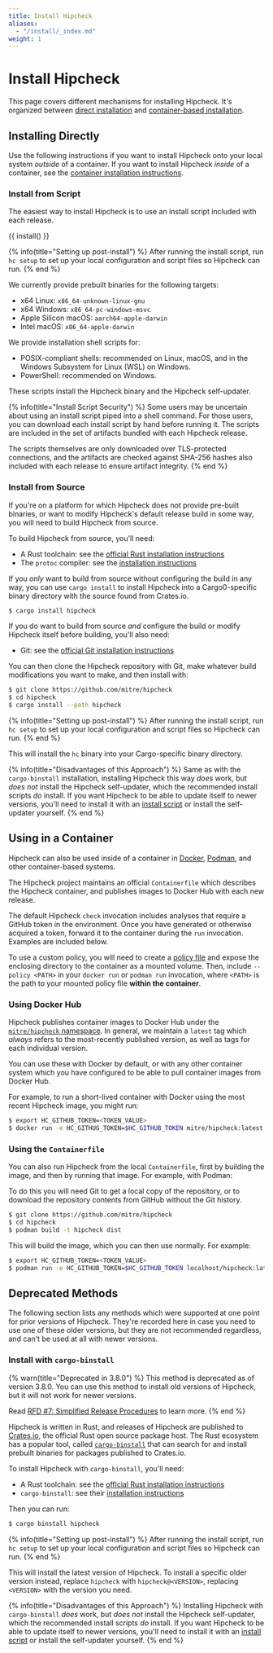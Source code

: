 ```yaml
---
title: Install Hipcheck
aliases:
  - "/install/_index.md"
weight: 1
---
```


# Install Hipcheck

This page covers different mechanisms for installing Hipcheck. It's organized
between [direct installation](#installing-directly) and
[container-based installation](#using-in-a-container).

## Installing Directly

Use the following instructions if you want to install Hipcheck onto your local
system _outside_ of a container. If you want to install Hipcheck _inside_ of a
container, see the [container installation instructions](#using-in-a-container).

### Install from Script

The easiest way to install Hipcheck is to use an install script included with
each release.

{{ install() }}

{% info(title="Setting up post-install") %}
After running the install script, run `hc setup` to set up your local
configuration and script files so Hipcheck can run.
{% end %}

We currently provide prebuilt binaries for the following targets:

- x64 Linux: `x86_64-unknown-linux-gnu`
- x64 Windows: `x86_64-pc-windows-msvc`
- Apple Silicon macOS: `aarch64-apple-darwin`
- Intel macOS: `x86_64-apple-darwin`

We provide installation shell scripts for:

- POSIX-compliant shells: recommended on Linux, macOS, and in the Windows
  Subsystem for Linux (WSL) on Windows.
- PowerShell: recommended on Windows.

These scripts install the Hipcheck binary and the Hipcheck self-updater.

{% info(title="Install Script Security") %}
Some users may be uncertain about using an install script piped into a shell
command. For those users, you can download each install script by hand before
running it. The scripts are included in the set of artifacts bundled with each
Hipcheck release.

The scripts themselves are only downloaded over TLS-protected connections, and
the artifacts are checked against SHA-256 hashes also included with each
release to ensure artifact integrity.
{% end %}

### Install from Source

If you're on a platform for which Hipcheck does not provide pre-built
binaries, or want to modify Hipcheck's default release build in some way, you
will need to build Hipcheck from source.

To build Hipcheck from source, you'll need:

- A Rust toolchain: see the [official Rust installation instructions](https://www.rust-lang.org/tools/install)
- The `protoc` compiler: see the [installation instructions](https://grpc.io/docs/protoc-installation/)

If you _only_ want to build from source without configuring the build in any
way, you can use `cargo install` to install Hipcheck into a Cargo0-specific
binary directory with the source found from Crates.io.

```sh
$ cargo install hipcheck
```

If you do want to build from source _and_ configure the build or modify
Hipcheck itself before building, you'll also need:

- Git: see the [official Git installation instructions](https://git-scm.com/downloads)

You can then clone the Hipcheck repository with Git, make whatever build
modifications you want to make, and then install with:

```sh
$ git clone https://github.com/mitre/hipcheck
$ cd hipcheck
$ cargo install --path hipcheck
```

{% info(title="Setting up post-install") %}
After running the install script, run `hc setup` to set up your local
configuration and script files so Hipcheck can run.
{% end %}

This will install the `hc` binary into your Cargo-specific binary
directory.


{% info(title="Disadvantages of this Approach") %}
Same as with the `cargo-binstall` installation, installing Hipcheck this way
_does_ work, but _does not_ install the Hipcheck self-updater, which the
recommended install scripts _do_ install. If you want Hipcheck to be able to
update itself to newer versions, you'll need to install it with an
[install script](#install-from-a-pre-built-script) or install the
self-updater yourself.
{% end %}

## Using in a Container

Hipcheck can also be used inside of a container in [Docker](https://www.docker.com/),
[Podman](https://podman.io/), and other container-based systems.

The Hipcheck project maintains an official `Containerfile` which describes
the Hipcheck container, and publishes images to Docker Hub with each new
release.

The default Hipcheck `check` invocation includes analyses that require a GitHub
token in the environment. Once you have generated or otherwise acquired a token,
forward it to the container during the `run` invocation. Examples are included
below.

To use a custom policy, you will need to create a [policy file][policy_file] and
expose the enclosing directory to the container as a mounted volume. Then,
include `--policy <PATH>` in your `docker run` or `podman run` invocation, where
`<PATH>` is the path to your mounted policy file **within the container**.

### Using Docker Hub

Hipcheck publishes container images to Docker Hub under the [`mitre/hipcheck`
namespace](https://hub.docker.com/r/mitre/hipcheck). In general, we maintain a
`latest` tag which _always_ refers to the most-recently published version, as
well as tags for each individual version.

You can use these with Docker by default, or with any other container system
which you have configured to be able to pull container images from Docker Hub.

For example, to run a short-lived container with Docker using the most recent
Hipcheck image, you might run:

```sh
$ export HC_GITHUB_TOKEN=<TOKEN_VALUE>
$ docker run -e HC_GITHUG_TOKEN=$HC_GITHUB_TOKEN mitre/hipcheck:latest check https://github.com/mitre/hipcheck
```

### Using the `Containerfile`

You can also run Hipcheck from the local `Containerfile`, first by building
the image, and then by running that image. For example, with Podman:

To do this you will need Git to get a local copy of the repository, or to
download the repository contents from GitHub without the Git history.

```sh
$ git clone https://github.com/mitre/hipcheck
$ cd hipcheck
$ podman build -t hipcheck dist
```

This will build the image, which you can then use normally. For example:

```sh
$ export HC_GITHUB_TOKEN=<TOKEN_VALUE>
$ podman run -e HC_GITHUB_TOKEN=$HC_GITHUB_TOKEN localhost/hipcheck:latest check https://github.com/mitre/hipcheck
```

## Deprecated Methods

The following section lists any methods which were supported at one point
for prior versions of Hipcheck. They're recorded here in case you need to use
one of these older versions, but they are not recommended regardless, and
can't be used at all with newer versions.

### Install with `cargo-binstall`

{% warn(title="Deprecated in 3.8.0") %}
This method is deprecated as of version 3.8.0. You can use this method to
install old versions of Hipcheck, but it will not work for newer versions.

Read [RFD #7: Simplified Release Procedures](@/docs/rfds/0007-simplified-release-procedures.md)
to learn more.
{% end %}

Hipcheck is written in Rust, and releases of Hipcheck are published to
[Crates.io](https://crates.io), the official Rust open source package host.
The Rust ecosystem has a popular tool, called [`cargo-binstall`](https://github.com/cargo-bins/cargo-binstall)
that can search for and install prebuilt binaries for packages published
to Crates.io.

To install Hipcheck with `cargo-binstall`, you'll need:

- A Rust toolchain: see the [official Rust installation instructions](https://www.rust-lang.org/tools/install)
- `cargo-binstall`: see their [installation instructions](https://github.com/cargo-bins/cargo-binstall?tab=readme-ov-file#installation)

Then you can run:

```sh
$ cargo binstall hipcheck
```

{% info(title="Setting up post-install") %}
After running the install script, run `hc setup` to set up your local
configuration and script files so Hipcheck can run.
{% end %}

This will install the latest version of Hipcheck. To install a specific older
version instead, replace `hipcheck` with `hipcheck@<VERSION>`, replacing
`<VERSION>` with the version you need.

{% info(title="Disadvantages of this Approach") %}
Installing Hipcheck with `cargo-binstall` _does_ work, but _does not_ install
the Hipcheck self-updater, which the recommended install scripts _do_ install.
If you want Hipcheck to be able to update itself to newer versions, you'll need
to install it with an [install script](#install-from-a-pre-built-script) or
install the self-updater yourself.
{% end %}

[policy_file]: @/docs/guide/config/policy-file.md

